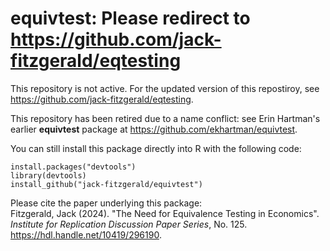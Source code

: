 # equivtest: Please redirect to https://github.com/jack-fitzgerald/eqtesting

This repository is not active. For the updated version of this repostiroy, see https://github.com/jack-fitzgerald/eqtesting.

This repository has been retired due to a name conflict: see Erin Hartman's earlier **equivtest** package at https://github.com/ekhartman/equivtest.

You can still install this package directly into R with the following code:
```
install.packages("devtools")
library(devtools)
install_github("jack-fitzgerald/equivtest")
```

Please cite the paper underlying this package: <br/>
Fitzgerald, Jack (2024). "The Need for Equivalence Testing in Economics". <i>Institute for Replication Discussion Paper Series</i>, No. 125. https://hdl.handle.net/10419/296190.
